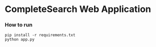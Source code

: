 # CompleteSearch Web Application

### How to run
```
pip install -r requirements.txt
python app.py
```
